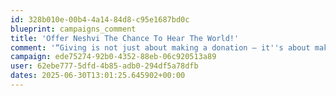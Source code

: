 ```yaml
---
id: 328b010e-00b4-4a14-84d8-c95e1687bd0c
blueprint: campaigns_comment
title: 'Offer Neshvi The Chance To Hear The World!'
comment: '“Giving is not just about making a donation — it''s about making a difference. I hope this small contribution helps someone get closer to a better tomorrow. Thank you for being the channel of hope and change."”'
campaign: ede75274-92b0-4352-88eb-06c920513a89
user: 62ebe777-5dfd-4b85-adb0-294df5a78dfb
dates: 2025-06-30T13:01:25.645902+00:00
---
```

